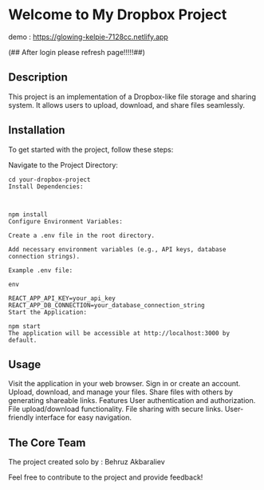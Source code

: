 # Welcome to My Dropbox Project
demo : https://glowing-kelpie-7128cc.netlify.app

(## After login please refresh page!!!!!##)
## Description

This project is an implementation of a Dropbox-like file storage and sharing system. It allows users to upload, download, and share files seamlessly.

## Installation

To get started with the project, follow these steps:

Navigate to the Project Directory:


``````
cd your-dropbox-project
Install Dependencies:



npm install
Configure Environment Variables:

Create a .env file in the root directory.

Add necessary environment variables (e.g., API keys, database connection strings).

Example .env file:

env

REACT_APP_API_KEY=your_api_key
REACT_APP_DB_CONNECTION=your_database_connection_string
Start the Application:

``````
``````
npm start
The application will be accessible at http://localhost:3000 by default.

``````

## Usage
Visit the application in your web browser.
Sign in or create an account.
Upload, download, and manage your files.
Share files with others by generating shareable links.
Features
User authentication and authorization.
File upload/download functionality.
File sharing with secure links.
User-friendly interface for easy navigation.


## The Core Team

The project created solo by : 
Behruz Akbaraliev

Feel free to contribute to the project and provide feedback!
